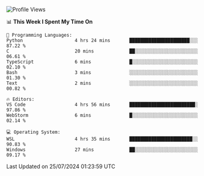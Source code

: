 <!--START_SECTION:waka-->
![Profile Views](http://img.shields.io/badge/Profile%20Views-4-blue)

📊 **This Week I Spent My Time On** 

```text
💬 Programming Languages: 
Python                   4 hrs 24 mins       ██████████████████████░░░   87.22 % 
C                        20 mins             ██░░░░░░░░░░░░░░░░░░░░░░░   06.61 % 
TypeScript               6 mins              █░░░░░░░░░░░░░░░░░░░░░░░░   02.10 % 
Bash                     3 mins              ░░░░░░░░░░░░░░░░░░░░░░░░░   01.30 % 
Text                     2 mins              ░░░░░░░░░░░░░░░░░░░░░░░░░   00.82 % 

🔥 Editors: 
VS Code                  4 hrs 56 mins       ████████████████████████░   97.86 % 
WebStorm                 6 mins              █░░░░░░░░░░░░░░░░░░░░░░░░   02.14 % 

💻 Operating System: 
WSL                      4 hrs 35 mins       ███████████████████████░░   90.83 % 
Windows                  27 mins             ██░░░░░░░░░░░░░░░░░░░░░░░   09.17 % 
```


 Last Updated on 25/07/2024 01:23:59 UTC
<!--END_SECTION:waka-->
